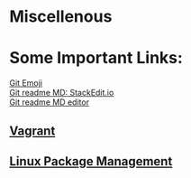 # Miscellenous

# Some Important Links:
[Git Emoji](https://github.com/ikatyang/emoji-cheat-sheet/blob/master/README.md "Git Emoji") </br>
[Git readme MD: StackEdit.io](https://stackedit.io/app#) </br>
[Git readme MD editor](https://pandao.github.io/editor.md/en.html) </br>

## [Vagrant](vagrant)

## [Linux Package Management](package_mgmt)
